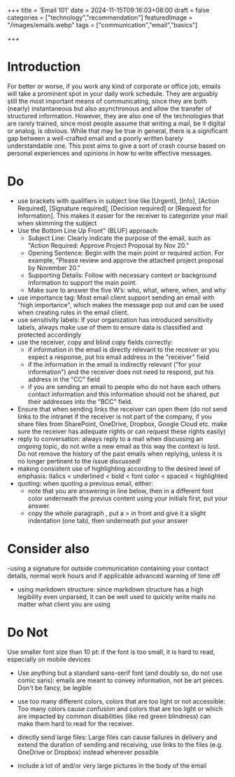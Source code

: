 +++
title = 'Email 101'
date = 2024-11-15T09:16:03+08:00
draft = false
categories = ["technology","recommendation"]
featuredImage = "/images/emails.webp"
tags = ["communication","email","basics"]


+++

# Introduction
For better or worse, if you work any kind of corporate or office job, emails will take a prominent spot in your daily work schedule. They are arguably still the most important means of communicating, since they are both (nearly) instantaneous but also asynchronous and allow the transfer of structured information.
However, they are also one of the technologies that are rarely trained, since most people assume that writing a mail, be it digital or analog, is obvious. While that may be true in general, there is a significant gap between a well-crafted email and a poorly written barely understandable one. This post aims to give a sort of crash course based on personal experiences and opinions in how to write effective messages.

# Do 
- use brackets with qualifiers in subject line like \[Urgent\], \[Info\], \[Action Required\], \[Signature required\], \[Decision required\] or \[Request for Information\]. This makes it easier for the receiver to categorize your mail when skimming the subject
- Use the Bottom Line Up Front" (BLUF) approach:
  - Subject Line: Clearly indicate the purpose of the email, such as "Action Required: Approve Project Proposal by Nov 20."
  - Opening Sentence: Begin with the main point or required action. For example, "Please review and approve the attached project proposal by November 20."
  - Supporting Details: Follow with necessary context or background information to support the main point.
  - Make sure to answer the five W’s: who, what, where, when, and why
- use importance tag: Most email client support sending an email with "high importance", which makes the message pop out and can be used when creating rules in the email client.
- use sensitivity labels: If your organization has introduced sensitivity labels, always make use of them to ensure data is classified and protected accordingly
- use the receiver, copy and blind copy fields correctly:
  - if information in the email is directly relevant to the receiver or you expect a response, put his email address in the "receiver" field
  - if the information in the email is indirectly relevant ("for your information") and the receiver does not need to respond, put his address in the "CC" field
  - if you are sending an email to people who do not have each others contact information and this information should not be shared, put their addresses into the "BCC" field.
- Ensure that when sending links the receiver can open them (do not send links to the intranet if the receiver is not part of the company, if you share files from SharePoint, OneDrive, Dropbox, Google Cloud etc. make sure the receiver has adequate rights or can request these rights easily)
- reply to conversation: always reply to a mail when discussing an ongoing topic, do not write a new email as this way the context is lost. Do not remove the history of the past emails when replying, unless it is no longer pertinent to the issue discussed!
- making consistent use of highlighting according to the desired level of emphasis: italics < underlined < bold < font color < spaced < highlighted
- quoting: when quoting a previous email, either: 
  - note that you are answering in line below, then in a different font color underneath the previus content using your initials first, put your answer 
  - copy the whole paragraph , put a > in front and give it a slight indentation (one tab), then underneath put your answer

# Consider also  
-using a signature for outside communication containing your contact details, normal work hours and if applicable advanced warning of time off

- using markdown structure: since markdown structure has a high legibility even unparsed, it can be well used to quickly write mails no matter what client you are using

# Do Not
 Use smaller font size than 10 pt: if the font is too small, it is hard to read, especially on mobile devices

- Use anything but a standard sans-serif font (and doubly so, do not use comic sans): emails are meant to convey information, not be art pieces. Don't be fancy, be legible

- use too many different colors, colors that are too light or not accessible: Too many colors cause confusion and colors that are too light or which are impacted by common disabilities (like red green blindness) can make them hard to read for the receiver.

- directly send large files: Large files can cause failures in delivery and extend the duration of sending and receiving, use links to the files (e.g. OneDrive or Dropbox) instead wherever possible

- include a lot of and/or very large pictures in the body of the email
